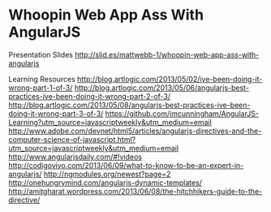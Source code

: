 Whoopin Web App Ass With AngularJS
===================

Presentation Slides
http://slid.es/mattwebb-1/whoopin-web-app-ass-with-angularjs


Learning Resources
http://blog.artlogic.com/2013/05/02/ive-been-doing-it-wrong-part-1-of-3/
http://blog.artlogic.com/2013/05/06/angularjs-best-practices-ive-been-doing-it-wrong-part-2-of-3/
http://blog.artlogic.com/2013/05/08/angularjs-best-practices-ive-been-doing-it-wrong-part-3-of-3/
https://github.com/jmcunningham/AngularJS-Learning?utm_source=javascriptweekly&utm_medium=email
http://www.adobe.com/devnet/html5/articles/angularjs-directives-and-the-computer-science-of-javascript.html?utm_source=javascriptweekly&utm_medium=email
http://www.angularjsdaily.com/#!videos
http://codigovivo.com/2013/06/09/what-to-know-to-be-an-expert-in-angularjs/
http://ngmodules.org/newest?page=2
http://onehungrymind.com/angularjs-dynamic-templates/
http://amitgharat.wordpress.com/2013/06/08/the-hitchhikers-guide-to-the-directive/